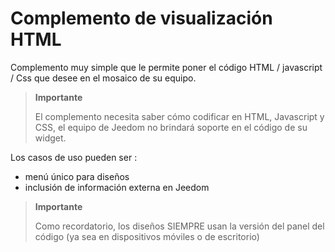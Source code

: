 # Complemento de visualización HTML

Complemento muy simple que le permite poner el código HTML / javascript / Css que desee en el mosaico de su equipo.

>**Importante**
>
>El complemento necesita saber cómo codificar en HTML, Javascript y CSS, el equipo de Jeedom no brindará soporte en el código de su widget.

Los casos de uso pueden ser :

- menú único para diseños
- inclusión de información externa en Jeedom

>**Importante**
>
>Como recordatorio, los diseños SIEMPRE usan la versión del panel del código (ya sea en dispositivos móviles o de escritorio)
